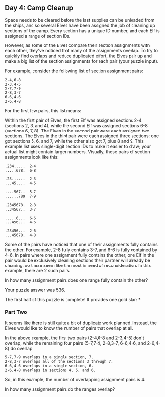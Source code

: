 ## Day 4: Camp Cleanup

Space needs to be cleared before the last supplies can be unloaded from the ships, and so several Elves have been
assigned the job of cleaning up sections of the camp. Every section has a unique ID number, and each Elf is assigned a
range of section IDs.

However, as some of the Elves compare their section assignments with each other, they've noticed that many of the
assignments overlap. To try to quickly find overlaps and reduce duplicated effort, the Elves pair up and make a big list
of the section assignments for each pair (your puzzle input).

For example, consider the following list of section assignment pairs:

```
2-4,6-8
2-3,4-5
5-7,7-9
2-8,3-7
6-6,4-6
2-6,4-8
```

For the first few pairs, this list means:

Within the first pair of Elves, the first Elf was assigned sections 2-4 (sections 2, 3, and 4), while the second Elf was
assigned sections 6-8 (sections 6, 7, 8). The Elves in the second pair were each assigned two sections. The Elves in the
third pair were each assigned three sections: one got sections 5, 6, and 7, while the other also got 7, plus 8 and 9.
This example list uses single-digit section IDs to make it easier to draw; your actual list might contain larger
numbers. Visually, these pairs of section assignments look like this:

```
.234.....  2-4
.....678.  6-8

.23......  2-3
...45....  4-5

....567..  5-7
......789  7-9

.2345678.  2-8
..34567..  3-7

.....6...  6-6
...456...  4-6

.23456...  2-6
...45678.  4-8
```

Some of the pairs have noticed that one of their assignments fully contains the other. For example, 2-8 fully contains
3-7, and 6-6 is fully contained by 4-6. In pairs where one assignment fully contains the other, one Elf in the pair
would be exclusively cleaning sections their partner will already be cleaning, so these seem like the most in need of
reconsideration. In this example, there are 2 such pairs.

In how many assignment pairs does one range fully contain the other?

Your puzzle answer was 536.

The first half of this puzzle is complete! It provides one gold star: *

### Part Two

It seems like there is still quite a bit of duplicate work planned. Instead, the Elves would like to know the number of
pairs that overlap at all.

In the above example, the first two pairs (2-4,6-8 and 2-3,4-5) don't overlap, while the remaining four pairs (5-7,7-9,
2-8,3-7, 6-6,4-6, and 2-6,4-8) do overlap:

```
5-7,7-9 overlaps in a single section, 7.
2-8,3-7 overlaps all of the sections 3 through 7.
6-6,4-6 overlaps in a single section, 6.
2-6,4-8 overlaps in sections 4, 5, and 6.

```

So, in this example, the number of overlapping assignment pairs is 4.

In how many assignment pairs do the ranges overlap?